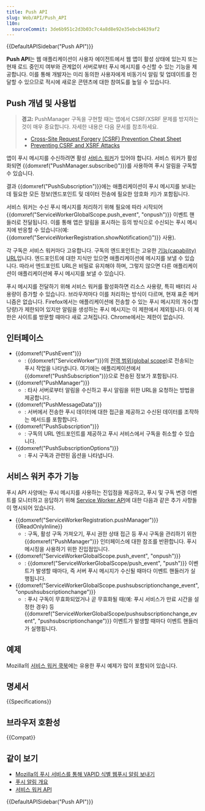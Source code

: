 ```yaml
---
title: Push API
slug: Web/API/Push_API
l10n:
  sourceCommit: 3de6b951c2d3b03c7c4a8d8e92e35ebcb4639af2
---
```


{{DefaultAPISidebar("Push API")}}

**Push API**는 웹 애플리케이션이 사용자 에이전트에서 웹 앱이 활성 상태에 있는지 또는 현재 로드 중인지 여부와 관계없이 서버로부터 푸시 메시지를 수신할 수 있는 기능을 제공합니다. 이를 통해 개발자는 미리 동의한 사용자에게 비동기식 알림 및 업데이트를 전달할 수 있으므로 적시에 새로운 콘텐츠에 대한 참여도를 높일 수 있습니다.

## Push 개념 및 사용법

> **경고:** PushManager 구독을 구현할 때는 앱에서 CSRF/XSRF 문제를 방지하는 것이 매우 중요합니다. 자세한 내용은 다음 문서를 참조하세요.
>
> - [Cross-Site Request Forgery (CSRF) Prevention Cheat Sheet](https://cheatsheetseries.owasp.org/cheatsheets/Cross-Site_Request_Forgery_Prevention_Cheat_Sheet.html)
> - [Preventing CSRF and XSRF Attacks](https://blog.codinghorror.com/preventing-csrf-and-xsrf-attacks/)

앱이 푸시 메시지를 수신하려면 활성 [서비스 워커](/ko/docs/Web/API/Service_Worker_API)가 있어야 합니다. 서비스 워커가 활성화되면 {{domxref("PushManager.subscribe()")}}를 사용하여 푸시 알림을 구독할 수 있습니다.

결과 {{domxref("PushSubscription")}}에는 애플리케이션이 푸시 메시지를 보내는 데 필요한 모든 정보(엔드포인트 및 데이터 전송에 필요한 암호화 키)가 포함됩니다.

서비스 워커는 수신 푸시 메시지를 처리하기 위해 필요에 따라 시작되어 {{domxref("ServiceWorkerGlobalScope.push_event", "onpush")}} 이벤트 핸들러로 전달됩니다. 이를 통해 앱은 알림을 표시하는 등의 방식으로 수신되는 푸시 메시지에 반응할 수 있습니다(예: {{domxref("ServiceWorkerRegistration.showNotification()")}} 사용).

각 구독은 서비스 워커마다 고유합니다. 구독의 엔드포인트는 고유한 [기능(capability) URL](https://www.w3.org/TR/capability-urls/)입니다. 엔드포인트에 대한 지식만 있으면 애플리케이션에 메시지를 보낼 수 있습니다. 따라서 엔드포인트 URL은 비밀로 유지해야 하며, 그렇지 않으면 다른 애플리케이션이 애플리케이션에 푸시 메시지를 보낼 수 있습니다.

푸시 메시지를 전달하기 위해 서비스 워커를 활성화하면 리소스 사용량, 특히 배터리 사용량이 증가할 수 있습니다. 브라우저마다 이를 처리하는 방식이 다르며, 현재 표준 메커니즘은 없습니다. Firefox에서는 애플리케이션에 전송할 수 있는 푸시 메시지의 개수(할당량)가 제한되어 있지만 알림을 생성하는 푸시 메시지는 이 제한에서 제외됩니다. 이 제한은 사이트를 방문할 때마다 새로 고쳐집니다. Chrome에서는 제한이 없습니다.

## 인터페이스

- {{domxref("PushEvent")}}
  - : {{domxref("ServiceWorker")}}의 [전역 범위(global scope)](/ko/docs/Web/API/ServiceWorkerGlobalScope)로 전송되는 푸시 작업을 나타냅니다. 여기에는 애플리케이션에서 {{domxref("PushSubscription")}}으로 전송된 정보가 포함됩니다.
- {{domxref("PushManager")}}
  - : 타사 서버로부터 알림을 수신하고 푸시 알림을 위한 URL을 요청하는 방법을 제공합니다.
- {{domxref("PushMessageData")}}
  - : 서버에서 전송한 푸시 데이터에 대한 접근을 제공하고 수신된 데이터를 조작하는 메서드를 포함합니다.
- {{domxref("PushSubscription")}}
  - : 구독의 URL 엔드포인트를 제공하고 푸시 서비스에서 구독을 취소할 수 있습니다.
- {{domxref("PushSubscriptionOptions")}}
  - : 푸시 구독과 관련된 옵션을 나타냅니다.

## 서비스 워커 추가 기능

푸시 API 사양에는 푸시 메시지를 사용하는 진입점을 제공하고, 푸시 및 구독 변경 이벤트를 모니터하고 응답하기 위해 [Service Worker API](/ko/docs/Web/API/Service_Worker_API)에 대한 다음과 같은 추가 사항들이 명시되어 있습니다.

- {{domxref("ServiceWorkerRegistration.pushManager")}} {{ReadOnlyInline}}
  - : 구독, 활성 구독 가져오기, 푸시 권한 상태 접근 등 푸시 구독을 관리하기 위한 {{domxref("PushManager")}} 인터페이스에 대한 참조를 반환합니다. 푸시 메시징을 사용하기 위한 진입점입니다.
- {{domxref("ServiceWorkerGlobalScope.push_event", "onpush")}}
  - : {{domxref("ServiceWorkerGlobalScope/push_event", "push")}} 이벤트가 발생할 때마다, 즉 서버 푸시 메시지가 수신될 때마다 이벤트 핸들러가 실행됩니다.
- {{domxref("ServiceWorkerGlobalScope.pushsubscriptionchange_event", "onpushsubscriptionchange")}}
  - : 푸시 구독이 무효화되었거나 곧 무효화될 때(예: 푸시 서비스가 만료 시간을 설정한 경우) 등 {{domxref("ServiceWorkerGlobalScope/pushsubscriptionchange_event", "pushsubscriptionchange")}} 이벤트가 발생할 때마다 이벤트 핸들러가 실행됩니다.

## 예제

Mozilla의 [서비스 워커 쿡북](https://github.com/mdn/serviceworker-cookbook)에는 유용한 푸시 예제가 많이 포함되어 있습니다.

## 명세서

{{Specifications}}

## 브라우저 호환성

{{Compat}}

## 같이 보기

- [Mozilla의 푸시 서비스를 통해 VAPID 식별 웹푸시 알림 보내기](https://blog.mozilla.org/services/2016/08/23/sending-vapid-identified-webpush-notifications-via-mozillas-push-service/)
- [푸시 알림 개요](https://web.dev/push-notifications-overview/)
- [서비스 워커 API](/ko/docs/Web/API/Service_Worker_API)

{{DefaultAPISidebar("Push API")}}
